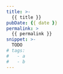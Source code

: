```yaml
---
title: >-
  {{ title }}
pubDate: {{ date }}
permalink: >
  {{ permalink }}
snippet: >-
  TODO
# tags:
#   - a
#   - b
---
```

